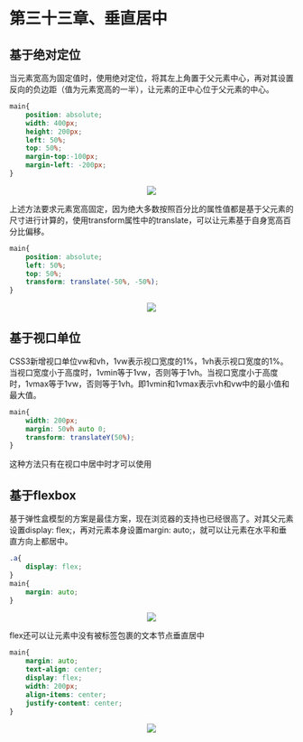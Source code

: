 # 第三十三章、垂直居中

## 基于绝对定位

当元素宽高为固定值时，使用绝对定位，将其左上角置于父元素中心，再对其设置反向的负边距（值为元素宽高的一半），让元素的正中心位于父元素的中心。

```css
main{
	position: absolute;
	width: 400px;
	height: 200px;
	left: 50%;
	top: 50%;
	margin-top:-100px;
	margin-left: -200px;
}
```

<div align=center><img src="/note/images/css-secret/33/1.png"></div>  

上述方法要求元素宽高固定，因为绝大多数按照百分比的属性值都是基于父元素的尺寸进行计算的，使用transform属性中的translate，可以让元素基于自身宽高百分比偏移。

```css
main{
	position: absolute;
	left: 50%;
	top: 50%;
	transform: translate(-50%, -50%);
}
```

<div align=center><img src="/note/images/css-secret/33/2.png"></div>  

## 基于视口单位

CSS3新增视口单位vw和vh，1vw表示视口宽度的1%，1vh表示视口宽度的1%。当视口宽度小于高度时，1vmin等于1vw，否则等于1vh。当视口宽度小于高度时，1vmax等于1vw，否则等于1vh。即1vmin和1vmax表示vh和vw中的最小值和最大值。

```css
main{
	width: 200px;
	margin: 50vh auto 0;
	transform: translateY(50%);
}
```

这种方法只有在视口中居中时才可以使用

## 基于flexbox

基于弹性盒模型的方案是最佳方案，现在浏览器的支持也已经很高了。对其父元素设置display: flex;，再对元素本身设置margin: auto;，就可以让元素在水平和垂直方向上都居中。

```css
.a{
	display: flex;
}
main{
	margin: auto;
}
```

<div align=center><img src="/note/images/css-secret/33/3.png"></div>  

flex还可以让元素中没有被标签包裹的文本节点垂直居中

```css
main{
	margin: auto;
	text-align: center;
	display: flex;
	width: 200px;
	align-items: center;
	justify-content: center;
}
```

<div align=center><img src="/note/images/css-secret/33/4.png"></div>  
